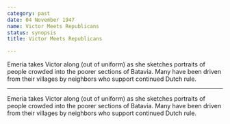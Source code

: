 ```yaml
---
category: past
date: 04 November 1947
name: Victor Meets Republicans
status: synopsis
title: Victor Meets Republicans

---
```

Emeria takes Victor along (out of uniform) as she sketches portraits of people crowded into the poorer sections of Batavia. Many have been driven from their villages by neighbors who support continued Dutch rule.

------

Emeria takes Victor along (out of uniform) as she
sketches portraits of people crowded into the poorer sections of Batavia. Many have been driven from their villages by neighbors who support continued Dutch rule. 
